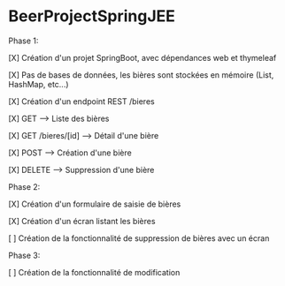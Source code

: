 # BeerProjectSpringJEE



Phase 1:

[X] Création d'un projet SpringBoot, avec dépendances web et thymeleaf

[X] Pas de bases de données, les bières sont stockées en mémoire (List, HashMap, etc...)

[X] Création d'un endpoint REST /bieres

[X] GET --> Liste des bières

[X] GET /bieres/[id] --> Détail d'une bière

[X] POST --> Création d'une bière

[X] DELETE --> Suppression d'une bière



Phase 2:

[X] Création d'un formulaire de saisie de bières

[X] Création d'un écran listant les bières

[ ] Création de la fonctionnalité de suppression de bières avec un écran


Phase 3:

[ ] Création de la fonctionnalité de modification
